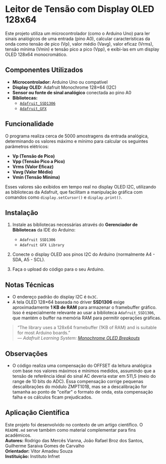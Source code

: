 # Leitor de Tensão com Display OLED 128x64

Este projeto utiliza um microcontrolador (como o Arduino Uno) para ler sinais analógicos de uma entrada (pino A0), calcular características da onda como tensão de pico (Vp), valor médio (Vavg), valor eficaz (Vrms), tensão mínima (Vmin) e tensão pico a pico (Vpp), e exibi-las em um display OLED 128x64 monocromático.

## Componentes Utilizados

- **Microcontrolador:** Arduino Uno ou compatível  
- **Display OLED:** Adafruit Monochrome 128×64 (I2C)  
- **Sensor ou fonte de sinal analógico** conectada ao pino A0  
- **Bibliotecas:**
  - [`Adafruit_SSD1306`](https://github.com/adafruit/Adafruit_SSD1306)
  - [`Adafruit_GFX`](https://github.com/adafruit/Adafruit-GFX-Library)

## Funcionalidade

O programa realiza cerca de 5000 amostragens da entrada analógica, determinando os valores máximo e mínimo para calcular os seguintes parâmetros elétricos:

- **Vp (Tensão de Pico)**
- **Vpp (Tensão Pico a Pico)**
- **Vrms (Valor Eficaz)**
- **Vavg (Valor Médio)**
- **Vmin (Tensão Mínima)**

Esses valores são exibidos em tempo real no display OLED I2C, utilizando as bibliotecas da Adafruit, que facilitam a manipulação gráfica com comandos como `display.setCursor()` e `display.print()`.

## Instalação

1. Instale as bibliotecas necessárias através do **Gerenciador de Bibliotecas** da IDE do Arduino:
   - `Adafruit SSD1306`
   - `Adafruit GFX Library`

2. Conecte o display OLED aos pinos I2C do Arduino (normalmente A4 - SDA, A5 - SCL).

3. Faça o upload do código para o seu Arduino.

## Notas Técnicas

- O endereço padrão do display I2C é `0x3C`.
- A tela OLED 128×64 baseada no driver **SSD1306** exige aproximadamente **1 KB de RAM** para armazenar o framebuffer gráfico. Isso é especialmente relevante ao usar a biblioteca `Adafruit_SSD1306`, que mantém o buffer na memória RAM para permitir operações gráficas.

> “The library uses a 128x64 framebuffer (1KB of RAM) and is suitable for most Arduino boards.”  
> — *Adafruit Learning System: [Monochrome OLED Breakouts](https://learn.adafruit.com/monochrome-oled-breakouts/arduino-library-and-examples)*

## Observações

- O código realiza uma compensação do OFFSET da leitura analógica com base nos valores máximos e mínimos medidos, assumindo que a tensão de referência ideal do sinal AC deveria estar em 511,5 (meio do range de 10 bits do ADC). Essa compensação corrige pequenas descalibrações do módulo ZMPT101B, mas se a descalibração for tamanha ao ponto de "ceifar" o formato de onda, esta compensação falha e os cálculos ficam prejudicados.

## Aplicação Científica

Este projeto foi desenvolvido no contexto de um artigo científico. O `README.md` serve também como material complementar para fins acadêmicos.  
**Autores:** Rodrigo das Mercês Vianna, João Rafael Broz dos Santos, Guilherme Saraiva Gomes de Carvalho  
**Orientador:** Vitor Amadeu Souza  
**Instituição:** Instituto Infnet
